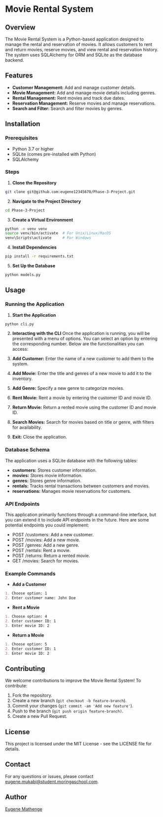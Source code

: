 # Movie Rental System
## Overview
The Movie Rental System is a Python-based application designed to manage the rental and reservation of movies. It allows customers to rent and return movies, reserve movies, and view rental and reservation history. The system uses SQLAlchemy for ORM and SQLite as the database backend.

## Features
- **Customer Management:** Add and manage customer details.
- **Movie Management:** Add and manage movie details including genres.
- **Rental Management:** Rent movies and track due dates.
- **Reservation Management:** Reserve movies and manage reservations.
- **Search and Filter:** Search and filter movies by genres.

## Installation

### Prerequisites
- Python 3.7 or higher
- SQLite (comes pre-installed with Python)
- SQLAlchemy

### Steps
1. **Clone the Repository**

```bash
git clone git@github.com:eugene12345678/Phase-3-Project.git
```
2. **Navigate to the Project Directory**
```bash
cd Phase-3-Project
```
3. **Create a Virtual Environment**

```bash
python -m venv venv
source venv/bin/activate  # For Unix/Linux/MacOS
venv\Scripts\activate     # For Windows
```
4. **Install Dependencies**

```bash
pip install -r requirements.txt
```
5. **Set Up the Database**

```bash
python models.py
```
## Usage
### Running the Application
1. **Start the Application**

```bash
python cli.py
```

2. **Interacting with the CLI**
Once the application is running, you will be presented with a menu of options. You can select an option by entering the corresponding number. Below are the functionalities you can access:

1. **Add Customer:** Enter the name of a new customer to add them to the system.
2. **Add Movie:** Enter the title and genres of a new movie to add it to the inventory.
3. **Add Genre:** Specify a new genre to categorize movies.
4. **Rent Movie:** Rent a movie by entering the customer ID and movie ID.
5. **Return Movie:** Return a rented movie using the customer ID and movie ID.
6. **Search Movies:** Search for movies based on title or genre, with filters for availability.
7. **Exit:** Close the application.

### Database Schema
The application uses a SQLite database with the following tables:

- **customers:** Stores customer information.
- **movies:** Stores movie information.
- **genres:** Stores genre information.
- **rentals:** Tracks rental transactions between customers and movies.
- **reservations:** Manages movie reservations for customers.

### API Endpoints
This application primarily functions through a command-line interface, but you can extend it to include API endpoints in the future. Here are some potential endpoints you could implement:

- POST /customers: Add a new customer.
- POST /movies: Add a new movie.
- POST /genres: Add a new genre.
- POST /rentals: Rent a movie.
- POST /returns: Return a rented movie.
- GET /movies: Search for movies.

### Example Commands
- **Add a Customer**

```markdown
1. Choose option: 1
2. Enter customer name: John Doe
```
- **Rent a Movie**

```markdown
1. Choose option: 4
2. Enter customer ID: 1
3. Enter movie ID: 2
````
- **Return a Movie**

```markdown
1. Choose option: 5
2. Enter customer ID: 1
3. Enter movie ID: 2
```
## Contributing
We welcome contributions to improve the Movie Rental System! To contribute:

1. Fork the repository.
2. Create a new branch (`git checkout -b feature-branch`).
3. Commit your changes (`git commit -am 'Add new feature'`).
4. Push to the branch (`git push origin feature-branch)`.
5. Create a new Pull Request.
## License
This project is licensed under the MIT License - see the LICENSE file for details.

## Contact
For any questions or issues, please contact eugene.mukabi@student.moringaschool.com.

## Author
[Eugene Mathenge](https://github.com/eugene12345678)


